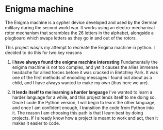 # Enigma machine

The Enigma machine is a cypher device developed and used by the German military during the second world war. It works using an electro-mechanical rotor mechanism that scrambles the 26 letters in the alphabet, alongside a plugboard which swaps letters as they go in and out of the rotors.

This project was/is my attempt to recreate the Engima machine in python. I decided to do this for two key reasons

1) **I have always found the enigma machine interesting**
Fundamentally the enigma machine is not too complex, and yet it causes the allies immense headache for allied forces before it was cracked in Bletchley Park. It was one of the first methods of encoding messages I found out about as a child, and I have always wanted to make my own (thus here we are).

2) **It lends itself to me learning a harder language**
I've wanted to learn a harder language for a while, and this project lends itself to me doing so. Once I code the Python version, I will begin to learn the other language, and once I am confident enough, I transition the code from Python into it.  The reason I am choosing this path is that I learn best by doing projects. If I already know how a project is meant to work and act, then it makes it easier to code.